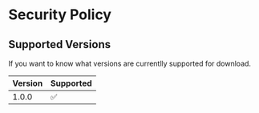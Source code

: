 # Security Policy

## Supported Versions

If you want to know what versions are currentlly supported for download.

| Version | Supported          |
| ------- | ------------------ |
| 1.0.0   | :white_check_mark: |

